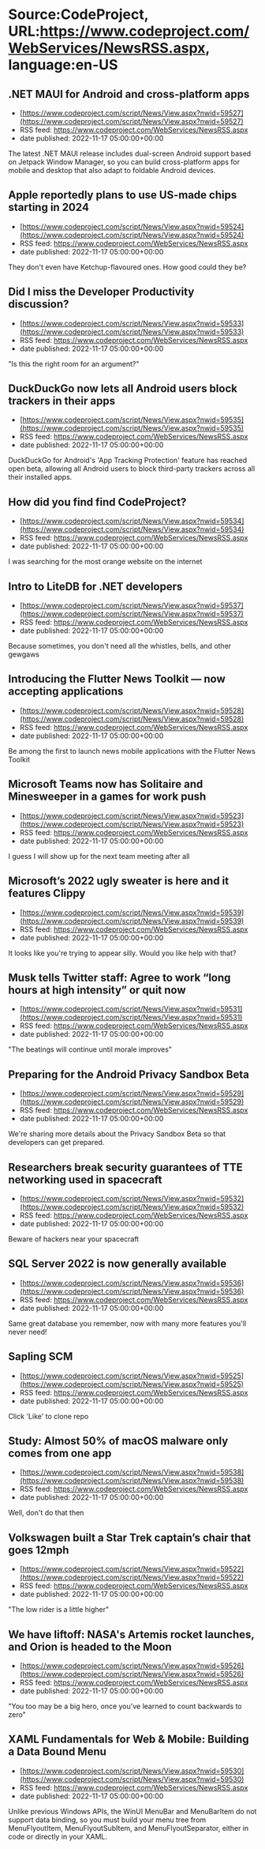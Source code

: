 # Source:CodeProject, URL:https://www.codeproject.com/WebServices/NewsRSS.aspx, language:en-US

## .NET MAUI for Android and cross-platform apps
 - [https://www.codeproject.com/script/News/View.aspx?nwid=59527](https://www.codeproject.com/script/News/View.aspx?nwid=59527)
 - RSS feed: https://www.codeproject.com/WebServices/NewsRSS.aspx
 - date published: 2022-11-17 05:00:00+00:00

The latest .NET MAUI release includes dual-screen Android support based on Jetpack Window Manager, so you can build cross-platform apps for mobile and desktop that also adapt to foldable Android devices.

## Apple reportedly plans to use US-made chips starting in 2024
 - [https://www.codeproject.com/script/News/View.aspx?nwid=59524](https://www.codeproject.com/script/News/View.aspx?nwid=59524)
 - RSS feed: https://www.codeproject.com/WebServices/NewsRSS.aspx
 - date published: 2022-11-17 05:00:00+00:00

They don't even have Ketchup-flavoured ones. How good could they be?

## Did I miss the Developer Productivity discussion?
 - [https://www.codeproject.com/script/News/View.aspx?nwid=59533](https://www.codeproject.com/script/News/View.aspx?nwid=59533)
 - RSS feed: https://www.codeproject.com/WebServices/NewsRSS.aspx
 - date published: 2022-11-17 05:00:00+00:00

"Is this the right room for an argument?"

## DuckDuckGo now lets all Android users block trackers in their apps
 - [https://www.codeproject.com/script/News/View.aspx?nwid=59535](https://www.codeproject.com/script/News/View.aspx?nwid=59535)
 - RSS feed: https://www.codeproject.com/WebServices/NewsRSS.aspx
 - date published: 2022-11-17 05:00:00+00:00

DuckDuckGo for Android's 'App Tracking Protection' feature has reached open beta, allowing all Android users to block third-party trackers across all their installed apps.

## How did you find find CodeProject?
 - [https://www.codeproject.com/script/News/View.aspx?nwid=59534](https://www.codeproject.com/script/News/View.aspx?nwid=59534)
 - RSS feed: https://www.codeproject.com/WebServices/NewsRSS.aspx
 - date published: 2022-11-17 05:00:00+00:00

I was searching for the most orange website on the internet

## Intro to LiteDB for .NET developers
 - [https://www.codeproject.com/script/News/View.aspx?nwid=59537](https://www.codeproject.com/script/News/View.aspx?nwid=59537)
 - RSS feed: https://www.codeproject.com/WebServices/NewsRSS.aspx
 - date published: 2022-11-17 05:00:00+00:00

Because sometimes, you don't need all the whistles, bells, and other gewgaws

## Introducing the Flutter News Toolkit — now accepting applications
 - [https://www.codeproject.com/script/News/View.aspx?nwid=59528](https://www.codeproject.com/script/News/View.aspx?nwid=59528)
 - RSS feed: https://www.codeproject.com/WebServices/NewsRSS.aspx
 - date published: 2022-11-17 05:00:00+00:00

Be among the first to launch news mobile applications with the Flutter News Toolkit

## Microsoft Teams now has Solitaire and Minesweeper in a games for work push
 - [https://www.codeproject.com/script/News/View.aspx?nwid=59523](https://www.codeproject.com/script/News/View.aspx?nwid=59523)
 - RSS feed: https://www.codeproject.com/WebServices/NewsRSS.aspx
 - date published: 2022-11-17 05:00:00+00:00

I guess I will show up for the next team meeting after all

## Microsoft’s 2022 ugly sweater is here and it features Clippy
 - [https://www.codeproject.com/script/News/View.aspx?nwid=59539](https://www.codeproject.com/script/News/View.aspx?nwid=59539)
 - RSS feed: https://www.codeproject.com/WebServices/NewsRSS.aspx
 - date published: 2022-11-17 05:00:00+00:00

It looks like you're trying to appear silly. Would you like help with that?

## Musk tells Twitter staff: Agree to work “long hours at high intensity” or quit now
 - [https://www.codeproject.com/script/News/View.aspx?nwid=59531](https://www.codeproject.com/script/News/View.aspx?nwid=59531)
 - RSS feed: https://www.codeproject.com/WebServices/NewsRSS.aspx
 - date published: 2022-11-17 05:00:00+00:00

"The beatings will continue until morale improves"

## Preparing for the Android Privacy Sandbox Beta
 - [https://www.codeproject.com/script/News/View.aspx?nwid=59529](https://www.codeproject.com/script/News/View.aspx?nwid=59529)
 - RSS feed: https://www.codeproject.com/WebServices/NewsRSS.aspx
 - date published: 2022-11-17 05:00:00+00:00

We're sharing more details about the Privacy Sandbox Beta so that developers can get prepared.

## Researchers break security guarantees of TTE networking used in spacecraft
 - [https://www.codeproject.com/script/News/View.aspx?nwid=59532](https://www.codeproject.com/script/News/View.aspx?nwid=59532)
 - RSS feed: https://www.codeproject.com/WebServices/NewsRSS.aspx
 - date published: 2022-11-17 05:00:00+00:00

Beware of hackers near your spacecraft

## SQL Server 2022 is now generally available
 - [https://www.codeproject.com/script/News/View.aspx?nwid=59536](https://www.codeproject.com/script/News/View.aspx?nwid=59536)
 - RSS feed: https://www.codeproject.com/WebServices/NewsRSS.aspx
 - date published: 2022-11-17 05:00:00+00:00

Same great database you remember, now with many more features you'll never need!

## Sapling SCM
 - [https://www.codeproject.com/script/News/View.aspx?nwid=59525](https://www.codeproject.com/script/News/View.aspx?nwid=59525)
 - RSS feed: https://www.codeproject.com/WebServices/NewsRSS.aspx
 - date published: 2022-11-17 05:00:00+00:00

Click 'Like' to clone repo

## Study: Almost 50% of macOS malware only comes from one app
 - [https://www.codeproject.com/script/News/View.aspx?nwid=59538](https://www.codeproject.com/script/News/View.aspx?nwid=59538)
 - RSS feed: https://www.codeproject.com/WebServices/NewsRSS.aspx
 - date published: 2022-11-17 05:00:00+00:00

Well, don't do that then

## Volkswagen built a Star Trek captain’s chair that goes 12mph
 - [https://www.codeproject.com/script/News/View.aspx?nwid=59522](https://www.codeproject.com/script/News/View.aspx?nwid=59522)
 - RSS feed: https://www.codeproject.com/WebServices/NewsRSS.aspx
 - date published: 2022-11-17 05:00:00+00:00

"The low rider is a little higher"

## We have liftoff: NASA's Artemis rocket launches, and Orion is headed to the Moon
 - [https://www.codeproject.com/script/News/View.aspx?nwid=59526](https://www.codeproject.com/script/News/View.aspx?nwid=59526)
 - RSS feed: https://www.codeproject.com/WebServices/NewsRSS.aspx
 - date published: 2022-11-17 05:00:00+00:00

"You too may be a big hero, once you've learned to count backwards to zero"

## XAML Fundamentals for Web & Mobile: Building a Data Bound Menu
 - [https://www.codeproject.com/script/News/View.aspx?nwid=59530](https://www.codeproject.com/script/News/View.aspx?nwid=59530)
 - RSS feed: https://www.codeproject.com/WebServices/NewsRSS.aspx
 - date published: 2022-11-17 05:00:00+00:00

Unlike previous Windows APIs, the WinUI MenuBar and MenuBarItem do not support data binding, so you must build your menu tree from MenuFlyoutItem, MenuFlyoutSubItem, and MenuFlyoutSeparator, either in code or directly in your XAML.

